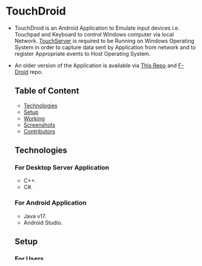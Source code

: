 # TouchDroid

- TouchDroid is an Android Application to Emulate input devices i.e. Touchpad and Keyboard to control Windows computer via local Network. [TouchServer](https://www.github.com/Akshayaap/TouchServer) is required to be Running on Windows Operating System in order to capture data sent by Application from network and to register Appropriate events to Host Operating System.
- An older version of the Application is available via [This Repo](https://apt.izzysoft.de/fdroid/index/apk/com.akshayaap.touchdroid) and [F-Droid](https://f-droid.org/packages/com.akshayaap.touchdroid) repo.
  
  ## Table of Content
  - [Technologies](#technologies)
  - [Setup](#setup)
  - [Working](#working)
  - [Screenshots](#screenshots)
  - [Contributors](#contributors)
  
  ## Technologies
  ### For Desktop Server Application
  - C++.
  - C#.

  ### For Android Application
  - Java v17.
  - Android Studio.
  
  ## Setup
  ### For Users
  - Download the zip file from the [TouchServer](https://www.github.com/vitaminncpp/TouchServer).
  - Install android [TouchDroid](https://wwww.github.com/vitaminncpp/TouchDroid) apk.
  - Extract TouchServer.zip at your favorite location in your Windows PC.
  - Run `UI.exe`.
  - Now you will be able to control Server.
  - Open MouseRemote application in android.
  - The app will connect to server automatically.
  - There will be touch area, Left and Right Buttons and Wheel.
  <br/><br/>
  Note: **The mobile and server must be in same network**
  For More See: [Documentation](https://www.github.com/vitaminncpp/Documentation).
  
  ## Working
  How the program works:-
  - Press `Start` from Desktop-GUI to start.
  - Press `Stop` from Desktop-GUI to stop.
  - You can then Easily control your Computer by using your phone as touchpad.
  
  ## Screenshots
  Some screenshots of the program:-
  - ***Under progress***
  
## Donate

[https://paypal.me/akshayaap](https://paypal.me/akshayaap)

Bitcoin: [bitcoin:1HhM7vudZU7gmooamWNZG8couZdg1eF1Uw](bitcoin:1HhM7vudZU7gmooamWNZG8couZdg1eF1Uw)

  ## Contributors
  - @vitaminncpp- [Akshay Parmar](https://github.com/vitaminncpp).
  - @SKR301- [Saurav Kumar](https://github.com/SKR301).
